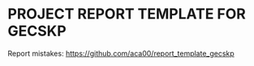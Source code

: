 # PROJECT REPORT TEMPLATE FOR GECSKP
Report mistakes: https://github.com/aca00/report_template_gecskp

